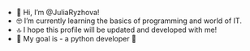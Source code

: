 
- 👋 Hi, I’m @JuliaRyzhova!  
- 🤓 I’m currently learning the basics of programming and world of IT. 
- 🔝 I hope this profile will be updated and developed with me!
- 🎯 My goal is - a python developer 💪
<!---
JuliaRyzhova/JuliaRyzhova is a ✨ special ✨ repository because its `README.md` (this file) appears on your GitHub profile.
You can click the Preview link to take a look at your changes.
--->
